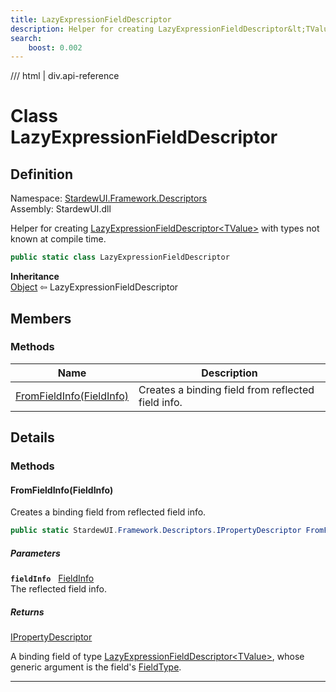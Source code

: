 ```yaml
---
title: LazyExpressionFieldDescriptor
description: Helper for creating LazyExpressionFieldDescriptor&lt;TValue&gt; with types not known at compile time.
search:
    boost: 0.002
---
```


<link rel="stylesheet" href="/StardewUI/stylesheets/reference.css" />

/// html | div.api-reference

# Class LazyExpressionFieldDescriptor

## Definition

<div class="api-definition" markdown>

Namespace: [StardewUI.Framework.Descriptors](index.md)  
Assembly: StardewUI.dll  

</div>

Helper for creating [LazyExpressionFieldDescriptor&lt;TValue&gt;](lazyexpressionfielddescriptor-1.md) with types not known at compile time.

```cs
public static class LazyExpressionFieldDescriptor
```

**Inheritance**  
[Object](https://learn.microsoft.com/en-us/dotnet/api/system.object) ⇦ LazyExpressionFieldDescriptor

## Members

### Methods

 | Name | Description |
| --- | --- |
| [FromFieldInfo(FieldInfo)](#fromfieldinfofieldinfo) | Creates a binding field from reflected field info. | 

## Details

### Methods

#### FromFieldInfo(FieldInfo)

Creates a binding field from reflected field info.

```cs
public static StardewUI.Framework.Descriptors.IPropertyDescriptor FromFieldInfo(System.Reflection.FieldInfo fieldInfo);
```

##### Parameters

**`fieldInfo`** &nbsp; [FieldInfo](https://learn.microsoft.com/en-us/dotnet/api/system.reflection.fieldinfo)  
The reflected field info.

##### Returns

[IPropertyDescriptor](ipropertydescriptor.md)

  A binding field of type [LazyExpressionFieldDescriptor&lt;TValue&gt;](lazyexpressionfielddescriptor-1.md), whose generic argument is the field's [FieldType](https://learn.microsoft.com/en-us/dotnet/api/system.reflection.fieldinfo.fieldtype).

-----

